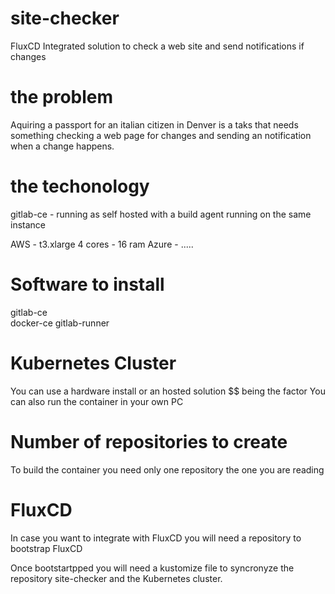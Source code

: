 # site-checker
FluxCD Integrated solution to check a web site and send notifications if changes

# the problem

Aquiring a passport for an italian citizen in Denver is a taks that needs something checking a web page for changes and sending an notification when a change happens.

# the techonology

gitlab-ce - running as self hosted with a build agent running on the same instance 

AWS - t3.xlarge  4 cores - 16 ram 
Azure - .....

# Software to install

gitlab-ce  
docker-ce
gitlab-runner

# Kubernetes Cluster 

You can use a hardware install or an hosted solution $$ being the factor
You can also run the container in your own PC


# Number of repositories to create

To build the container you need only one repository the one you are reading


# FluxCD

In case you want to integrate with FluxCD you will need a repository to bootstrap FluxCD 

Once bootstartpped you will need a kustomize file to syncronyze the repository site-checker and the Kubernetes cluster.
